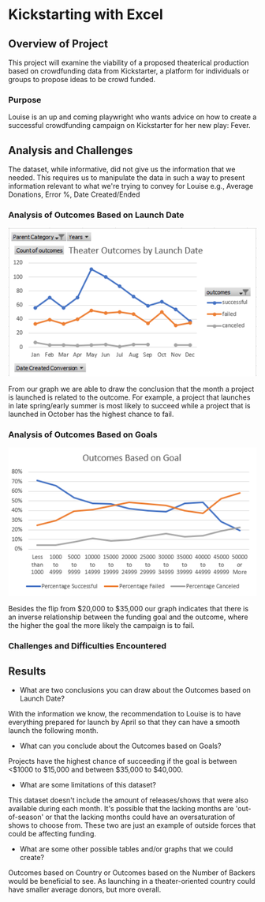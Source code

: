 # Kickstarting with Excel

## Overview of Project
This project will examine the viability of a proposed theaterical production based on crowdfunding data from Kickstarter, a platform for individuals or groups to propose ideas to be crowd funded. 

### Purpose
Louise is an up and coming playwright who wants advice on how to create a successful crowdfunding campaign on Kickstarter for her new play: Fever. 

## Analysis and Challenges
The dataset, while informative, did not give us the information that we needed. This requires us to manipulate the data in such a way to present information relevant to what we're trying to convey for Louise e.g., Average Donations, Error %, Date Created/Ended

### Analysis of Outcomes Based on Launch Date
<img src="https://github.com/nguyenauloi/Kickstarter-Analysis/blob/main/Resources/imgs/Theater_Outcomes_vs_Launch.PNG" width="600">

From our graph we are able to draw the conclusion that the month a project is launched is related to the outcome. For example, a project that launches in late spring/early summer is most likely to succeed while a project that is launched in October has the highest chance to fail. 

### Analysis of Outcomes Based on Goals
<img src="https://github.com/nguyenauloi/Kickstarter-Analysis/blob/main/Resources/imgs/Outcomes_vs_Goals.PNG" width="600">

Besides the flip from $20,000 to $35,000 our graph indicates that there is an inverse relationship between the funding goal and the outcome, where the higher the goal the more likely the campaign is to fail. 

### Challenges and Difficulties Encountered


## Results

- What are two conclusions you can draw about the Outcomes based on Launch Date?

With the information we know, the recommendation to Louise is to have everything prepared for launch by April so that they can have a smooth launch the following month. 

- What can you conclude about the Outcomes based on Goals?

Projects have the highest chance of succeeding if the goal is between <$1000 to $15,000 and between $35,000 to $40,000. 

- What are some limitations of this dataset?

This dataset doesn't include the amount of releases/shows that were also available during each month. It's possible that the lacking months are 'out-of-season' or that the lacking months could have an oversaturation of shows to choose from. These two are just an example of outside forces that could be affecting funding. 

- What are some other possible tables and/or graphs that we could create?

Outcomes based on Country or Outcomes based on the Number of Backers would be beneficial to see. As launching in a theater-oriented country could have smaller average donors, but more overall. 